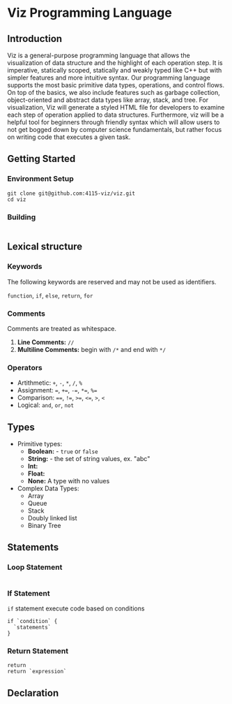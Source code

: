 # Viz Programming Language

## Introduction
Viz is a general-purpose programming language that allows the visualization of data structure and the highlight of each operation step.  It is imperative, statically scoped, statically and weakly typed like C++ but with simpler features and more intuitive syntax.  Our programming language supports the most basic primitive data types, operations, and control flows.  On top of the basics, we also include features such as garbage collection, object-oriented and abstract data types like array, stack, and tree.  For visualization, Viz will generate a styled HTML file for developers to examine each step of operation applied to data structures. Furthermore, viz will be a helpful tool for beginners through friendly syntax which will allow users to not get bogged down by computer science fundamentals, but rather focus on writing code that executes a given task.
## Getting Started
### Environment Setup
```
git clone git@github.com:4115-viz/viz.git
cd viz
```
### Building
```
```
## Lexical structure

### Keywords
The following keywords are reserved and may not be used as identifiers.

`function`, `if`, `else`, `return`, `for`

### Comments
Comments are treated as whitespace.
1. **Line Comments:** `//`
2. **Multiline Comments:** begin with `/*` and end with `*/`

### Operators
- Artithmetic: `+`, `-`, `*`, `/`, `%`
- Assignment: `=`, `+=`, `-=`, `*=`, `%=`
- Comparison: `==`, `!=`, `>=`, `<=`, `>`, `<`
- Logical: `and`, `or`, `not`

## Types
- Primitive types:
  - **Boolean:** - `true` or `false`
  - **String:** - the set of string values, ex. "abc"
  - **Int:**
  - **Float:**
  - **None:** A type with no values 
- Complex Data Types:
  - Array
  - Queue
  - Stack
  - Doubly linked list
  - Binary Tree

## Statements
### Loop Statement
```
```
### If Statement
`if` statement execute code based on conditions
```
if `condition` {
  `statements`
}
```

### Return Statement
```
return
return `expression`
```

## Declaration